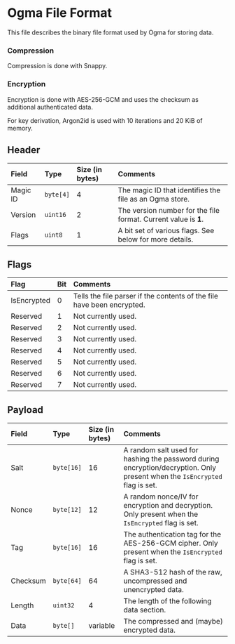 # Ogma File Format

This file describes the binary file format used by Ogma for storing data.

### Compression

Compression is done with Snappy.

### Encryption

Encryption is done with AES-256-GCM and uses the checksum as additional authenticated data.

For key derivation, Argon2id is used with 10 iterations and 20 KiB of memory.

## Header
| Field | Type | Size (in bytes) | Comments |
|:------|:-----|:----------------|:---------|
| Magic ID | `byte[4]` | 4 | The magic ID that identifies the file as an Ogma store. |
| Version | `uint16` | 2 | The version number for the file format. Current value is **1**. |
| Flags | `uint8` | 1 | A bit set of various flags. See below for more details. |

## Flags

| Flag | Bit | Comments |
|:-----|:----|:---------|
| IsEncrypted | 0 | Tells the file parser if the contents of the file have been encrypted. |
| Reserved | 1 | Not currently used. |
| Reserved | 2 | Not currently used. |
| Reserved | 3 | Not currently used. |
| Reserved | 4 | Not currently used. |
| Reserved | 5 | Not currently used. |
| Reserved | 6 | Not currently used. |
| Reserved | 7 | Not currently used. |

## Payload

| Field | Type | Size (in bytes) | Comments |
|:------|:-----|:----------------|:---------|
| Salt | `byte[16]` | 16 | A random salt used for hashing the password during encryption/decryption. Only present when the `IsEncrypted` flag is set. |
| Nonce | `byte[12]` | 12 | A random nonce/IV for encryption and decryption. Only present when the `IsEncrypted` flag is set. |
| Tag | `byte[16]` | 16 | The authentication tag for the AES-256-GCM cipher. Only present when the `IsEncrypted` flag is set. |
| Checksum | `byte[64]` | 64 | A SHA3-512 hash of the raw, uncompressed and unencrypted data. |
| Length | `uint32` | 4 | The length of the following data section. |
| Data | `byte[]` | variable | The compressed and (maybe) encrypted data. |
